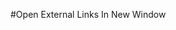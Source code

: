 #Open External Links In New Window
<?php
// ==============================================================================
// A href validation with target blank
// ==============================================================================
function href_target($url = null,$target = null){
 
	if(!empty($url) && $url != null){
		$sit_url = parse_url(get_site_url());
		$link_url = parse_url($url);
		$href = " href='$url'";
	 
		if ($sit_url['host'] !== $link_url['host']){
			$target = (!empty($target)) ? $target : '_blank';
		}
		if(!empty($target)){
			$href .= " target='$target'";
		}
		return $href;
	}
	else{
		return null;
	}
}

?>